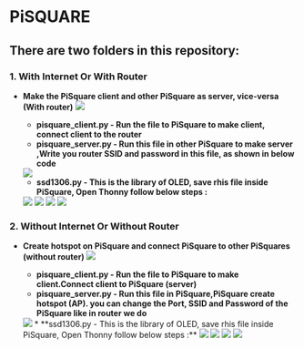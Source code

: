# PiSQUARE

## There are two folders in this repository:
### 1. With Internet Or With Router
* **Make the PiSquare client and other PiSquare as server, vice-versa (With router)**
    <img src = "https://github.com/sbcshop/PiSquare/blob/main/images/gif2.gif" />
    
  * **pisquare_client.py - Run the file to PiSquare to make client, connect client to the router** 
  * **pisquare_server.py - Run this file in other PiSquare to make server ,Write you router SSID and password in this file, as shown in below code**
  <img src = "https://github.com/sbcshop/PiSquare/blob/main/images/img6.JPG" />
  
   * **ssd1306.py - This is the library of OLED, save rhis file inside PiSquare, Open Thonny follow below steps :**
   <img src = "https://github.com/sbcshop/PiSquare/blob/main/images/img7.png" />
   <img src = "https://github.com/sbcshop/PiSquare/blob/main/images/img10.png" />
   <img src = "https://github.com/sbcshop/PiSquare/blob/main/images/img9.png" />
   <img src = "https://github.com/sbcshop/PiSquare/blob/main/images/img8.png" />
   








### 2. Without Internet Or Without Router
* **Create hotspot on PiSquare and connect PiSquare to other PiSquares (without router)**
    <img src = "https://github.com/sbcshop/PiSquare/blob/main/images/gif5.gif" />
    
  * **pisquare_client.py - Run the file to PiSquare to make client.Connect client to PiSquare (server)** 
   * **pisquare_server.py - Run this file in PiSquare,PiSquare create hotspot (AP). you can change the Port, SSID and Password of the PiSquare like in router we do**
   <img src = "https://github.com/sbcshop/PiSquare/blob/main/images/img5.JPG" />
   * **ssd1306.py - This is the library of OLED, save rhis file inside PiSquare, Open Thonny follow below steps :**
   <img src = "https://github.com/sbcshop/PiSquare/blob/main/images/img7.png" />
   <img src = "https://github.com/sbcshop/PiSquare/blob/main/images/img10.png" />
   <img src = "https://github.com/sbcshop/PiSquare/blob/main/images/img9.png" />
   <img src = "https://github.com/sbcshop/PiSquare/blob/main/images/img8.png" />
